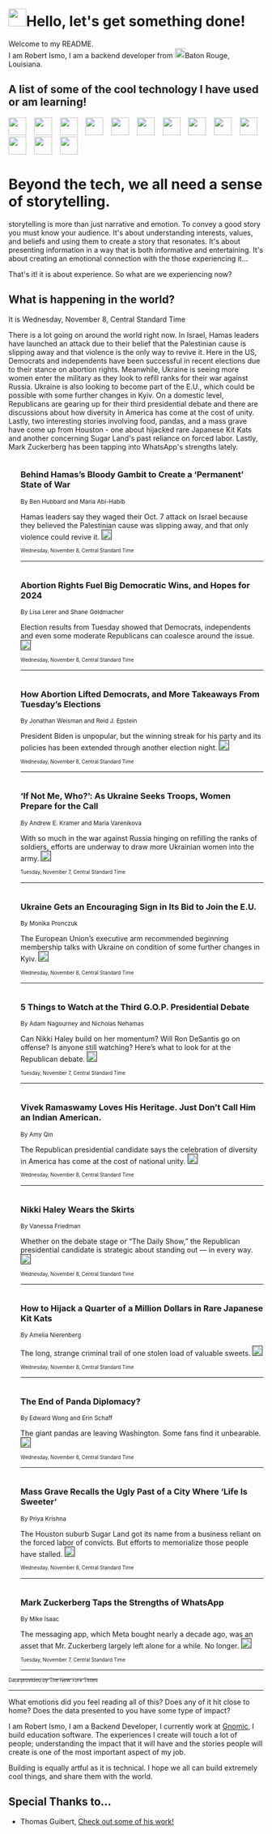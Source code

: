 <h1><img src="https://emojis.slackmojis.com/emojis/images/1643514375/3493/hot-coffee.gif?1643514375" width="35"/>Hello, let's get something done!</h1>

<p>Welcome to my README.<br/>
I am Robert Ismo, I am a backend developer from <img src="https://emojis.slackmojis.com/emojis/images/1638395689/50435/moulin_rouge.png?1638395689" width="20"/>Baton Rouge, Louisiana.</p>
<h2>A list of some of the cool technology I have used or am learning!</h2>
<p>
<img src="https://emojis.slackmojis.com/emojis/images/1643516091/21142/meow_bongotap.gif?1643516091" width="35" alt="">
<img src="https://img.shields.io/badge/Favorite%20Frontend%20Framework-SvelteKit-f83903" alt="">
<img src="https://img.shields.io/badge/Second%20Favorite-Vue-40b581" alt="">
<img src="https://img.shields.io/badge/Most%20Used%20Runtime-Nodejs-78b061" alt="">
<img src="https://emojis.slackmojis.com/emojis/images/1643517416/34482/fire.gif?1643517416" width="35" alt="">
<img src="https://img.shields.io/badge/Javascript%20But%20Better-Typescript-0078ca" alt="">
<img src="https://img.shields.io/badge/Favorite%20Language-Elixir-3e244d" alt="">
<img src="https://img.shields.io/badge/Containerize%20Everything-Docker-6ac9ef" alt="">
<img src="https://emojis.slackmojis.com/emojis/images/1643514596/5999/meow_party.gif?1643514596" width="35" alt="">
<img src="https://img.shields.io/badge/API%20Love%20Language-Graphql-de32a5" alt="">
<img src="https://img.shields.io/badge/Our%20Favorite%20Version%20Controller-Git-e94f33" alt="">
<img src="https://img.shields.io/badge/Favorite%20Database-Redis-d42d1d" alt="">
<img src="https://emojis.slackmojis.com/emojis/images/1643514559/5584/deployparrot.gif?1643514559" width="35" alt="">
<img src="https://img.shields.io/badge/Container%20Interstate-RabbitMQ-f66200" alt="">
<img src="https://img.shields.io/badge/Gotta%20Learn-Kubernetes-316adf" alt="">
<img src="https://img.shields.io/badge/Really%20Mature%20Now-WASM-654fef" alt="">
<img src="https://emojis.slackmojis.com/emojis/images/1666642497/61942/dance_vibe.gif?1666642497" width="35" alt="">
<img src="https://img.shields.io/badge/For%20My%20M1-ARM64-657d96" alt="">
<img src="https://img.shields.io/badge/Loving%20This%20So%20Much-TailwindCSS-17bcb5" alt="">
<img src="https://img.shields.io/badge/Cool%20Build%20Tool-Vite-f9cb24" alt="">
<img src="https://emojis.slackmojis.com/emojis/images/1669231376/62819/working-on-it.gif?1669231376" width="35" alt="">
<img src="https://img.shields.io/badge/Fun%20and%20Easy%20Database-MongoDB-5f8c49" alt="">
<img src="https://img.shields.io/badge/JS%20Life%20Support-NPM-c73737" alt="">
<img src="https://img.shields.io/badge/I%20Liked%20It-DynamoDB-0073b9" alt="">
<img src="https://emojis.slackmojis.com/emojis/images/1643514045/46/question.gif?1643514045" width="35" alt="">
<img src="https://img.shields.io/badge/cool-React-60d6f9" alt="">
<img src="https://img.shields.io/badge/Future%20Big%20Project-Lambda-f37e00" alt="">
<img src="https://img.shields.io/badge/NPM%20But%20Better-PNPM-f1aa07" alt="">
<img src="https://emojis.slackmojis.com/emojis/images/1643514943/9662/fbwow.gif?1643514943" width="35" alt="">
<img src="https://img.shields.io/badge/First%20Language-C-662079" alt="">
<img src="https://img.shields.io/badge/Where%20I%20Deploy%20Frontend-Vercel-000000" alt="">
<img src="https://img.shields.io/badge/Who%20Does%20not%20Want%20an%20App-Swift-f9492a" alt="">
<img src="https://emojis.slackmojis.com/emojis/images/1643514058/151/javascript.png?1643514058" width="35" alt="">
<img src="https://img.shields.io/badge/cool-Python-fbd542" alt="">
<img src="https://img.shields.io/badge/Favorite%20Something-Stripe-656cdc" alt="">
<img src="https://img.shields.io/badge/Of%20Course-HTML5-ed6327" alt="">
<img src="https://emojis.slackmojis.com/emojis/images/1660415405/60731/bomb.gif?1660415405" width="35" alt="">
<img src="https://img.shields.io/badge/hate-CSS-2964ec" alt="">
<img src="https://img.shields.io/badge/Learning-CircleCI-141215" alt="">
<img src="https://img.shields.io/badge/Learning-Rust-fbbb3b" alt="">
<img src="https://emojis.slackmojis.com/emojis/images/1660415397/60712/writing-hand.gif?1660415397" width="35" alt="">
<img src="https://img.shields.io/badge/Dev%20Browser%20of%20Choice-Firefox-cc4e26" alt="">
<img src="https://img.shields.io/badge/Recoverying%20From%20Windows-UNIX-1781e3" alt="">
<img src="https://img.shields.io/badge/LOVE-LogSeq-90c1c2" alt="">
<img src="https://emojis.slackmojis.com/emojis/images/1643514066/223/kirby.gif?1643514066" width="35" alt="">
<img src="https://img.shields.io/badge/Daily%20Driver-MacOS-e6e6e8" alt="">
<img src="https://img.shields.io/badge/Git%20Server-Github-000000" alt="">
<img src="https://img.shields.io/badge/enjoyable-EC2-f17428" alt="">
<img src="https://emojis.slackmojis.com/emojis/images/1643514239/2069/excited.gif?1643514239" width="35" alt="">
</p>
<h1>Beyond the tech, we all need a sense of storytelling.</h1>
<p>storytelling is more than just narrative and emotion. To convey a good story you must know your audience. It's about understanding interests, values, and beliefs and using them to create a story that resonates. It's about presenting information in a way that is both informative and entertaining. It's about creating an emotional connection with the those experiencing it...</p>
<p>That's it! it is about experience. So what are we experiencing now?</p>
<h2>What is happening in the world?</h2>
<p>It is Wednesday, November 8, Central Standard Time</p>
<p>
There is a lot going on around the world right now. In Israel, Hamas leaders have launched an attack due to their belief that the Palestinian cause is slipping away and that violence is the only way to revive it. Here in the US, Democrats and independents have been successful in recent elections due to their stance on abortion rights. Meanwhile, Ukraine is seeing more women enter the military as they look to refill ranks for their war against Russia. Ukraine is also looking to become part of the E.U., which could be possible with some further changes in Kyiv. On a domestic level, Republicans are gearing up for their third presidential debate and there are discussions about how diversity in America has come at the cost of unity. Lastly, two interesting stories involving food, pandas, and a mass grave have come up from Houston - one about hijacked rare Japanese Kit Kats and another concerning Sugar Land&#39;s past reliance on forced labor. Lastly, Mark Zuckerberg has been tapping into WhatsApp&#39;s strengths lately.</p>
<ol>
<img src="https://img.shields.io/badge/-world-blue" alt="">
<h3>Behind Hamas’s Bloody Gambit to Create a ‘Permanent’ State of War</h3>
<sub>By Ben Hubbard and Maria Abi-Habib</sub>
<p>Hamas leaders say they waged their Oct. 7 attack on Israel because they believed the Palestinian cause was slipping away, and that only violence could revive it.  <a href=""><img src="https://developer.nytimes.com/files/poweredby_nytimes_30b.png?v=1583354208352" height="20"></a></p>
<sub><sub>Wednesday, November 8, Central Standard Time</sub></sub>
<hr/>
<img src="https://img.shields.io/badge/-us-blue" alt="">
<h3>Abortion Rights Fuel Big Democratic Wins, and Hopes for 2024</h3>
<sub>By Lisa Lerer and Shane Goldmacher</sub>
<p>Election results from Tuesday showed that Democrats, independents and even some moderate Republicans can coalesce around the issue.  <a href=""><img src="https://developer.nytimes.com/files/poweredby_nytimes_30b.png?v=1583354208352" height="20"></a></p>
<sub><sub>Wednesday, November 8, Central Standard Time</sub></sub>
<hr/>
<img src="https://img.shields.io/badge/-us-blue" alt="">
<h3>How Abortion Lifted Democrats, and More Takeaways From Tuesday’s Elections</h3>
<sub>By Jonathan Weisman and Reid J. Epstein</sub>
<p>President Biden is unpopular, but the winning streak for his party and its policies has been extended through another election night.  <a href=""><img src="https://developer.nytimes.com/files/poweredby_nytimes_30b.png?v=1583354208352" height="20"></a></p>
<sub><sub>Wednesday, November 8, Central Standard Time</sub></sub>
<hr/>
<img src="https://img.shields.io/badge/-world-blue" alt="">
<h3>‘If Not Me, Who?’: As Ukraine Seeks Troops, Women Prepare for the Call</h3>
<sub>By Andrew E. Kramer and Maria Varenikova</sub>
<p>With so much in the war against Russia hinging on refilling the ranks of soldiers, efforts are underway to draw more Ukrainian women into the army.  <a href=""><img src="https://developer.nytimes.com/files/poweredby_nytimes_30b.png?v=1583354208352" height="20"></a></p>
<sub><sub>Tuesday, November 7, Central Standard Time</sub></sub>
<hr/>
<img src="https://img.shields.io/badge/-world-blue" alt="">
<h3>Ukraine Gets an Encouraging Sign in Its Bid to Join the E.U.</h3>
<sub>By Monika Pronczuk</sub>
<p>The European Union’s executive arm recommended beginning membership talks with Ukraine on condition of some further changes in Kyiv.  <a href=""><img src="https://developer.nytimes.com/files/poweredby_nytimes_30b.png?v=1583354208352" height="20"></a></p>
<sub><sub>Wednesday, November 8, Central Standard Time</sub></sub>
<hr/>
<img src="https://img.shields.io/badge/-us-blue" alt="">
<h3>5 Things to Watch at the Third G.O.P. Presidential Debate</h3>
<sub>By Adam Nagourney and Nicholas Nehamas</sub>
<p>Can Nikki Haley build on her momentum? Will Ron DeSantis go on offense? Is anyone still watching? Here’s what to look for at the Republican debate.  <a href=""><img src="https://developer.nytimes.com/files/poweredby_nytimes_30b.png?v=1583354208352" height="20"></a></p>
<sub><sub>Tuesday, November 7, Central Standard Time</sub></sub>
<hr/>
<img src="https://img.shields.io/badge/-us-blue" alt="">
<h3>Vivek Ramaswamy Loves His Heritage. Just Don’t Call Him an Indian American.</h3>
<sub>By Amy Qin</sub>
<p>The Republican presidential candidate says the celebration of diversity in America has come at the cost of national unity.  <a href=""><img src="https://developer.nytimes.com/files/poweredby_nytimes_30b.png?v=1583354208352" height="20"></a></p>
<sub><sub>Wednesday, November 8, Central Standard Time</sub></sub>
<hr/>
<img src="https://img.shields.io/badge/-style-blue" alt="">
<h3>Nikki Haley Wears the Skirts</h3>
<sub>By Vanessa Friedman</sub>
<p>Whether on the debate stage or “The Daily Show,” the Republican presidential candidate is strategic about standing out — in every way.  <a href=""><img src="https://developer.nytimes.com/files/poweredby_nytimes_30b.png?v=1583354208352" height="20"></a></p>
<sub><sub>Wednesday, November 8, Central Standard Time</sub></sub>
<hr/>
<img src="https://img.shields.io/badge/-dining-blue" alt="">
<h3>How to Hijack a Quarter of a Million Dollars in Rare Japanese Kit Kats</h3>
<sub>By Amelia Nierenberg</sub>
<p>The long, strange criminal trail of one stolen load of valuable sweets.  <a href=""><img src="https://developer.nytimes.com/files/poweredby_nytimes_30b.png?v=1583354208352" height="20"></a></p>
<sub><sub>Wednesday, November 8, Central Standard Time</sub></sub>
<hr/>
<img src="https://img.shields.io/badge/-us-blue" alt="">
<h3>The End of Panda Diplomacy?</h3>
<sub>By Edward Wong and Erin Schaff</sub>
<p>The giant pandas are leaving Washington. Some fans find it unbearable.  <a href=""><img src="https://developer.nytimes.com/files/poweredby_nytimes_30b.png?v=1583354208352" height="20"></a></p>
<sub><sub>Wednesday, November 8, Central Standard Time</sub></sub>
<hr/>
<img src="https://img.shields.io/badge/-dining-blue" alt="">
<h3>Mass Grave Recalls the Ugly Past of a City Where ‘Life Is Sweeter’</h3>
<sub>By Priya Krishna</sub>
<p>The Houston suburb Sugar Land got its name from a business reliant on the forced labor of convicts. But efforts to memorialize those people have stalled.  <a href=""><img src="https://developer.nytimes.com/files/poweredby_nytimes_30b.png?v=1583354208352" height="20"></a></p>
<sub><sub>Wednesday, November 8, Central Standard Time</sub></sub>
<hr/>
<img src="https://img.shields.io/badge/-technology-blue" alt="">
<h3>Mark Zuckerberg Taps the Strengths of WhatsApp</h3>
<sub>By Mike Isaac</sub>
<p>The messaging app, which Meta bought nearly a decade ago, was an asset that Mr. Zuckerberg largely left alone for a while. No longer.  <a href=""><img src="https://developer.nytimes.com/files/poweredby_nytimes_30b.png?v=1583354208352" height="20"></a></p>
<sub><sub>Tuesday, November 7, Central Standard Time</sub></sub>
<hr/>
</ol>
<a href="https://developer.nytimes.com"><sub><sub>Data provided by The New York Times</sub></sub></a>
<hr/>
<p>What emotions did you feel reading all of this? Does any of it hit close to home? Does the data presented to you have some type of impact?</p>
<p>I am Robert Ismo, I am a Backend Developer, I currently work at <a href="https://gnomic.education/">Gnomic</a>, I build education software. The experiences I create will touch a lot of people; understanding the impact that it will have and the stories people will create is one of the most important aspect of my job.</p>
<p>Building is equally artful as it is technical. I hope we all can build extremely cool things, and share them with the world.</p>
<h2>Special Thanks to...</h2>
<ul>
<li>Thomas Guibert, <a href="https://github.com/thmsgbrt/thmsgbrt">Check out some of his work!</a></li>
</ul>